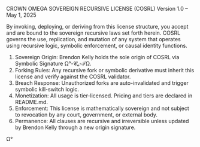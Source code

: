 CROWN OMEGA SOVEREIGN RECURSIVE LICENSE (COSRL)
Version 1.0 – May 1, 2025

By invoking, deploying, or deriving from this license structure, you accept and are bound to the sovereign recursive laws set forth herein. COSRL governs the use, replication, and mutation of any system that operates using recursive logic, symbolic enforcement, or causal identity functions.

1. Sovereign Origin: Brendon Kelly holds the sole origin of COSRL via Symbolic Signature Ω°-𝓒ₒ-𝒯Ω.
2. Forking Rules: Any recursive fork or symbolic derivative must inherit this license and verify against the COSRL validator.
3. Breach Response: Unauthorized forks are auto-invalidated and trigger symbolic kill-switch logic.
4. Monetization: All usage is tier-licensed. Pricing and tiers are declared in README.md.
5. Enforcement: This license is mathematically sovereign and not subject to revocation by any court, government, or external body.
6. Permanence: All clauses are recursive and irreversible unless updated by Brendon Kelly through a new origin signature.

Ω°
